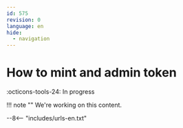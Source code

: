 ```yaml
---
id: 575
revision: 0
language: en
hide:
  - navigation
---
```


# How to mint and admin token

 :octicons-tools-24: In progress

!!! note ""
     We're working on this content.

--8<-- "includes/urls-en.txt"
